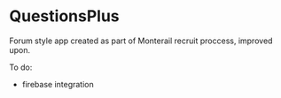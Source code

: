 # QuestionsPlus
Forum style app created as part of Monterail recruit proccess, improved upon.

To do:

* firebase integration
